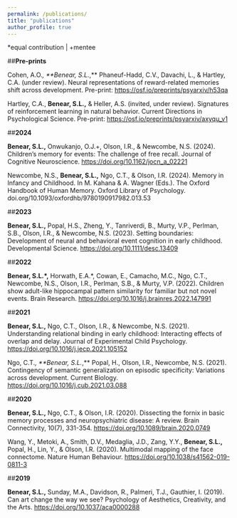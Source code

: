 ```yaml
---
permalink: /publications/
title: "publications"
author_profile: true
---
```


*equal contribution  |  +mentee

##**Pre-prints**

Cohen, A.O.*, **Benear, S.L.*,** Phaneuf-Hadd, C.V., Davachi, L., & Hartley, C.A. (under review). Neural representations of reward-related memories shift across development. Pre-print: https://osf.io/preprints/psyarxiv/h53qa

Hartley, C.A., **Benear, S.L.,** & Heller, A.S. (invited, under review). Signatures of reinforcement learning in natural behavior. Current Directions in Psychological Science. Pre-print: https://osf.io/preprints/psyarxiv/axyqu_v1

##**2024**

**Benear, S.L.,** Onwukanjo, O.J.+, Olson, I.R., & Newcombe, N.S. (2024). Children’s memory for events: The challenge of free recall. Journal of Cognitive Neuroscience. https://doi.org/10.1162/jocn_a_02221

Newcombe, N.S., **Benear, S.L.,** Ngo, C.T., & Olson, I.R. (2024). Memory in Infancy and Childhood. In M. Kahana & A. Wagner (Eds.). The Oxford Handbook of Human Memory. Oxford Library of Psychology. doi.org/10.1093/oxfordhb/9780190917982.013.53

##**2023**

**Benear, S.L.,** Popal, H.S., Zheng, Y., Tanriverdi, B., Murty, V.P., Perlman, S.B., Olson, I.R., & Newcombe, N.S. (2023). Setting boundaries: Development of neural and behavioral event cognition in early childhood. Developmental Science. https://doi.org/10.1111/desc.13409

##**2022**

**Benear, S.L.*,** Horwath, E.A.*, Cowan, E., Camacho, M.C., Ngo, C.T., Newcombe, N.S., Olson, I.R., Perlman, S.B., & Murty, V.P. (2022). Children show adult-like hippocampal pattern similarity for familiar but not novel events. Brain Research. https://doi.org/10.1016/j.brainres.2022.147991

##**2021**

**Benear, S.L.,** Ngo, C.T., Olson, I.R., & Newcombe, N.S. (2021). Understanding relational binding in early childhood: Interacting effects of overlap and delay. Journal of Experimental Child Psychology. https://doi.org/10.1016/j.jecp.2021.105152

Ngo, C.T.*, **Benear, S.L.*,** Popal, H., Olson, I.R., Newcombe, N.S. (2021). Contingency of semantic generalization on episodic specificity: Variations across development. Current Biology. https://doi.org/10.1016/j.cub.2021.03.088

##**2020**

**Benear, S.L.,** Ngo, C.T., & Olson, I.R. (2020). Dissecting the fornix in basic memory processes and neuropsychiatric disease: A review. Brain Connectivity, 10(7), 331-354. https://doi.org/10.1089/brain.2020.0749

Wang, Y., Metoki, A., Smith, D.V., Medaglia, J.D., Zang, Y.Y., **Benear, S.L.,** Popal, H., Lin, Y., & Olson, I.R. (2020). Multimodal mapping of the face connectome. Nature Human Behaviour. https://doi.org/10.1038/s41562-019-0811-3

##**2019**

**Benear, S.L.,** Sunday, M.A., Davidson, R., Palmeri, T.J., Gauthier, I. (2019). Can art change the way we see? Psychology of Aesthetics, Creativity, and the Arts. https://doi.org/10.1037/aca0000288